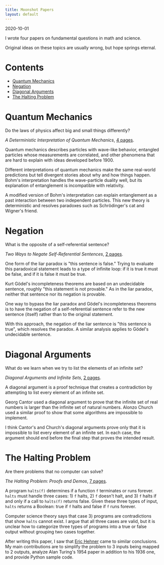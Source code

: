 ```yaml
---
title: Moonshot Papers
layout: default
---
```

<p class="date">2020-10-01</p>

I wrote four papers on fundamental questions in math and science.

Original ideas on these topics are usually wrong,
but hope springs eternal.

<h1>Contents</h1>
<ul>
<li><a href="#quantum">Quantum Mechanics</a></li>
<li><a href="#negation">Negation</a></li>
<li><a href="#diagonal">Diagonal Arguments</a></li>
<li><a href="#halting">The Halting Problem</a></li>
</ul>

<h1><a name="quantum">Quantum Mechanics</a></h1>
Do the laws of physics affect big and small things differently?

*A Deterministic Interpretation of Quantum Mechanics*,
<a href="/docs/wyde-quantum.pdf">4 pages</a>.

Quantum mechanics describes particles with wave-like behavior,
entangled particles whose measurements are correlated, and other phenomena that
are hard to explain with ideas developed before 1900.

Different interpretations of quantum mechanics make the same real-world predictions but tell divergent stories about why and how things happen.
Bohm's interpretation handles the wave-particle duality well, but its explanation of entanglement
is incompatible with relativity.

A modified version of Bohm's interpretation can explain entanglement as a past
interaction between two independent particles. This new theory is deterministic and resolves paradoxes such as Schr&ouml;dinger's cat and Wigner's friend.

<h1><a name="negation">Negation</a></h1>
What is the opposite of a self-referential sentence?

*Two Ways to Negate Self-Referential Sentences*, <a href="/docs/wyde-negation.pdf">2 pages</a>.

One form of the liar paradox is "this sentence is false."
Trying to evaluate this paradoxical statement leads to a type of infinite loop: if it is true it must be false, and if it is false it must be true.

Kurt G&ouml;del's incompleteness theorems are based on an undecidable sentence, roughly
"this statement is not provable." As in the liar paradox, neither that sentence nor its negation is provable. 

One way to bypass the liar paradox and G&ouml;del's incompleteness theorems is to have the negation
of a self-referential sentence refer to the new sentence (itself) rather than to the original statement.

With this approach, the negation of the liar sentence is "this sentence is true", which resolves
the paradox. A similar analysis applies to G&ouml;del's undecidable sentence.


<h1><a name="diagonal">Diagonal Arguments</a></h1>
What do we learn when we try to list the elements of an infinite set?

*Diagonal Arguments and Infinite Sets*, <a href="/docs/wyde-diagonal.pdf">2 pages</a>.

A diagonal argument is a proof technique that creates a contradiction by attempting to list every element of an infinite set.

Georg Cantor used a diagonal argument to prove that the infinite set of real numbers is larger than
the infinite set of natural numbers. Alonzo Church used a similar proof to show that some
algorithms are impossible to implement.

I think Cantor's and Church's diagonal arguments prove only that it is
impossible to list every element of an infinite set. In each case, the argument should
end before the final step that proves the intended result.

<h1><a name="halting">The Halting Problem</a></h1>
Are there problems that no computer can solve?

*The Halting Problem: Proofs and Demos*, <a href="/docs/wyde-halting.pdf">7 pages</a>.

A program `halts(f)` determines if a function `f` terminates or runs
forever. `halts` must handle three cases: 1) `f` halts, 2) `f` doesn't halt, and 3)
`f` halts if and only if a call to `halts(f)` returns false. Given these
three types of input, `halts` returns a Boolean: true if `f` halts and false
if `f` runs forever.

Computer science theory says that case 3) programs are contradictions that
show `halts` cannot exist. I argue that all three cases are valid, but it is
unclear how to categorize three types of programs into a true or false output
without grouping two cases together.

After writing this paper, I saw that <a href="http://www.cs.toronto.edu/~hehner/halting.html">Eric Hehner</a> came to similar conclusions. My main contributions are to simplify the problem to 3 inputs being mapped
  to 2 outputs, analyze Alan Turing's 1954 paper in addition to his 1936 one, and provide Python sample code.

